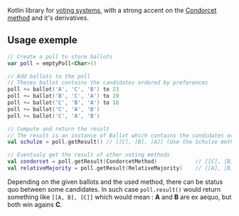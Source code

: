 Kotlin library for [voting systems](https://en.wikipedia.org/wiki/Voting_system), with a strong accent on the [Condorcet method](https://en.wikipedia.org/wiki/Condorcet_method) and it's derivatives.


## Usage exemple
```kotlin
// Create a poll to store ballots
var poll = emptyPoll<Char>()

// Add ballots to the poll
// Theses ballot contains the candidates ordered by preferences
poll += ballot('A', 'C', 'B') to 23
poll += ballot('B', 'C', 'A') to 19
poll += ballot('C', 'B', 'A') to 16
poll += ballot('C', 'A', 'B')
poll += ballot('C', 'A', 'B')

// Compute and return the result
// The result is an instance of Ballot which contains the candidates ordered from the winners to the losers
val schulze = poll.getResult() // [[C], [B], [A]] (Use the Schulze method by default)

// Eventualy get the result of other voting methods
val condorcet = poll.getResult(CondorcetMethod)            // [[C], [B], [A]] (identical of the Schulze method in this case)
val relativeMajority = poll.getResult(RelativeMajority)    // [[A], [B], [C]]
```

Depending on the given ballots and the used method, there can be status quo between some candidates.
In such case `poll.result()` would return something like `[[A, B], [C]]` which would mean : **A** and **B** are ex aequo, but both win agains **C**.




